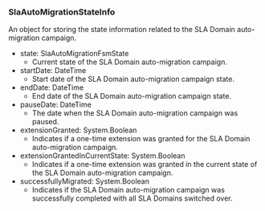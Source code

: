 ### SlaAutoMigrationStateInfo
An object for storing the state information related to the SLA Domain auto-migration campaign.

- state: SlaAutoMigrationFsmState
  - Current state of the SLA Domain auto-migration campaign.
- startDate: DateTime
  - Start date of the SLA Domain auto-migration campaign state.
- endDate: DateTime
  - End date of the SLA Domain auto-migration campaign state.
- pauseDate: DateTime
  - The date when the SLA Domain auto-migration campaign was paused.
- extensionGranted: System.Boolean
  - Indicates if a one-time extension was granted for the SLA Domain auto-migration campaign.
- extensionGrantedInCurrentState: System.Boolean
  - Indicates if a one-time extension was granted in the current state of the SLA Domain auto-migration campaign.
- successfullyMigrated: System.Boolean
  - Indicates if the SLA Domain auto-migration campaign was successfully completed with all SLA Domains switched over.
